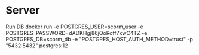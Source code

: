 # Server

Run DB 
docker run -e POSTGRES_USER=scorm_user -e POSTGRES_PASSWORD=dADKHgj86jQoRoff7xwC4TZ -e POSTGRES_DB=scorm_db -e "POSTGRES_HOST_AUTH_METHOD=trust" -p "5432:5432" postgres:12